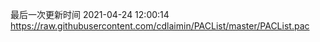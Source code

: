 最后一次更新时间 2021-04-24 12:00:14
https://raw.githubusercontent.com/cdlaimin/PACList/master/PACList.pac

